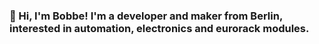 ### 👋 Hi, I'm Bobbe! I'm a developer and maker from Berlin, interested in automation, electronics and eurorack modules.
